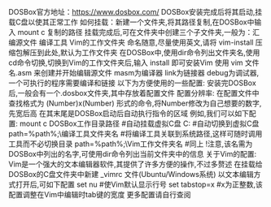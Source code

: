 DOSBox官方地址：https://www.dosbox.com/
DOSBox安装完成后将其启动,挂载C盘以使其正常工作
如何挂载：新建一个文件夹,将其路径复制,在DOSBox中输入 mount c 复制的路径 
挂载完成后,可在文件夹中创建三个子文件夹,一般为：汇编源文件 编译工具 Vim的工作文件夹
命名随意,尽量使用英文,请将 vim-install 压缩包解压到此处,默认为工作文件夹
在DOSBox中,使用dir命令列出文件夹名,使用cd命令切换,切换到Vim的工作文件夹后,输入 install 即可安装Vim
使用 vim 文件名.asm 来创建并开始编辑源文件 masm为编译器 link为链接器 debug为调试器,一个可执行的程序需要编译和链接
以下为方便使用的一些配置:
安装完DOSBox后,一般会有一个.dosbox文件夹,其中存放着配置文件
配置分辨率: 在配置文件中查找格式为 (Number)x(Number) 形式的命令,将Number修改为自己想要的数字,先宽后高
在其末尾是DOSBox启动后自动执行指令的区域
例如,我们可以如下配置:
mount c DOSBox工作目录路径   #自动挂载虚拟C盘
C:   #自动切换到虚拟C盘
path=%path%;\编译工具文件夹名   #将编译工具关联到系统路径,这样可随时调用工具而不必切换目录
path=%path%;\Vim工作文件夹名   #同上 !注意,该名需为DOSBox中列出的名字,可使用dir命令列出当前文件夹中的信息
关于Vim的配置:
Vim是一个强大的文本编辑器软件,其提供了许多方便的操作,不过多赘述
在挂载给DOSBox的C盘文件夹中新建 _vimrc 文件(Ubuntu/Windows系统)
以文本编辑方式打开后,可如下配置
set nu  #使Vim默认显示行号
set tabstop=x  #x为正整数,该配置调整在Vim中编辑时tab键的宽度
更多配置请自行查阅
